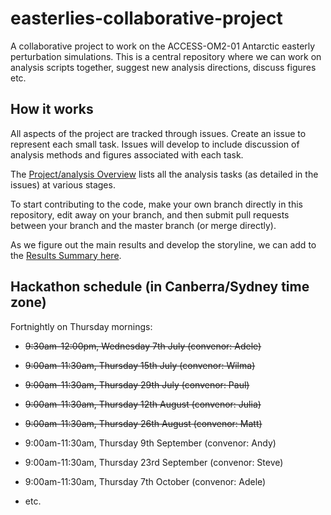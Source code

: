 # easterlies-collaborative-project

A collaborative project to work on the ACCESS-OM2-01 Antarctic easterly perturbation simulations. This is a central repository where we can work on analysis scripts together, suggest new analysis directions, discuss figures etc.

## How it works
All aspects of the project are tracked through issues. Create an issue to represent each small task. Issues will develop to include discussion of analysis methods and figures associated with each task.

The [Project/analysis Overview](https://github.com/adele157/easterlies_collaborative_project/projects/1) lists all the analysis tasks (as detailed in the issues) at various stages.

To start contributing to the code, make your own branch directly in this repository, edit away on your branch, and then submit pull requests between your branch and the master branch (or merge directly).

As we figure out the main results and develop the storyline, we can add to the [Results Summary here](https://github.com/adele157/easterlies-collaborative-project/blob/master/Results_summary.md).

## Hackathon schedule (in Canberra/Sydney time zone)

Fortnightly on Thursday mornings:

  * ~~9:30am-12:00pm, Wednesday 7th July (convenor: Adele)~~
 
  * ~~9:00am-11:30am, Thursday 15th July (convenor: Wilma)~~

  * ~~9:00am-11:30am, Thursday 29th July (convenor: Paul)~~

  * ~~9:00am-11:30am, Thursday 12th August (convenor: Julia)~~

  * <del>9:00am-11:30am, Thursday 26th August (convenor: Matt)

  * 9:00am-11:30am, Thursday 9th September (convenor: Andy)
  
  * 9:00am-11:30am, Thursday 23rd September (convenor: Steve)
  
  * 9:00am-11:30am, Thursday 7th October (convenor: Adele)

  * etc.
